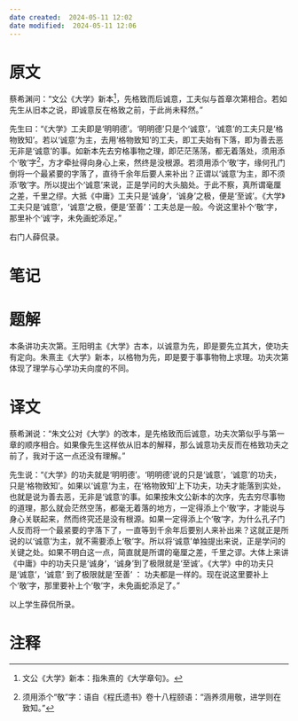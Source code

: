 ```yaml
---
date created:  2024-05-11 12:02
date modified:  2024-05-11 12:06
---
```

# 原文
蔡希渊问：“文公《大学》新本[^1]，先格致而后诚意，工夫似与首章次第相合。若如先生从旧本之说，即诚意反在格致之前，于此尚未释然。”

先生曰：“《大学》工夫即是‘明明德’。‘明明德’只是个‘诚意’，‘诚意’的工夫只是‘格物致知’。若以‘诚意’为主，去用‘格物致知’的工夫，即工夫始有下落，即为善去恶无非是‘诚意’的事。如新本先去穷格事物之理，即茫茫荡荡，都无着落处，须用添个‘敬’字[^2]，方才牵扯得向身心上来，然终是没根源。若须用添个‘敬’字，缘何孔门倒将一个最紧要的字落了，直待千余年后要人来补出？正谓以‘诚意’为主，即不须添‘敬’字。所以提出个‘诚意’来说，正是学问的大头脑处。于此不察，真所谓毫厘之差，千里之缪。大抵《中庸》工夫只是‘诚身’，‘诚身’之极，便是‘至诚’。《大学》工夫只是‘诚意’，‘诚意’之极，便是‘至善’：工夫总是一般。今说这里补个‘敬’字，那里补个‘诚’字，未免画蛇添足。”

右门人薛侃录。
# 笔记

# 题解
本条讲功夫次第。王阳明主《大学》古本，以诚意为先，即是要先立其大，使功夫有定向。朱熹主《大学》新本，以格物为先，即是要于事事物物上求理。功夫次第体现了理学与心学功夫向度的不同。
# 译文
蔡希渊说：“朱文公对《大学》的改本，是先格致而后诚意，功夫次第似乎与第一章的顺序相合。如果像先生这样依从旧本的解释，那么诚意功夫反而在格致功夫之前了，我对于这一点还没有理解。”

先生说：“《大学》的功夫就是‘明明德’。‘明明德’说的只是‘诚意’，‘诚意’的功夫，只是‘格物致知’。如果以‘诚意’为主，在‘格物致知’上下功夫，功夫才能落到实处，也就是说为善去恶，无非是‘诚意’的事。如果按朱文公新本的次序，先去穷尽事物的道理，那么就会茫然空荡，都毫无着落的地方，一定得添上个‘敬’字，才能说与身心关联起来，然而终究还是没有根源。如果一定得添上个‘敬’字，为什么孔子门人反而将一个最紧要的字落下了，一直等到千余年后要别人来补出来？这就正是所说的以‘诚意’为主，就不需要添上‘敬’字。所以将‘诚意’单独提出来说，正是学问的关键之处。如果不明白这一点，简直就是所谓的毫厘之差，千里之谬。大体上来讲《中庸》中的功夫只是‘诚身’，‘诚身’到了极限就是‘至诚’。《大学》中的功夫只是‘诚意’，‘诚意’ 到了极限就是‘至善’ ： 功夫都是一样的。现在说这里要补上个‘敬’字，那里要补上个‘敬’字，未免画蛇添足了。”

以上学生薛侃所录。
# 注释

[^1]: 文公《大学》新本：指朱熹的《大学章句》。
[^2]: 须用添个“敬”字：语自《程氏遗书》卷十八程颐语：“涵养须用敬，进学则在致知。”